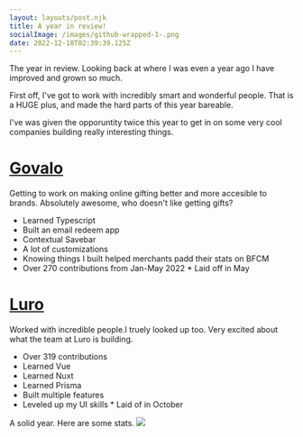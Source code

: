 ```yaml
---
layout: layouts/post.njk
title: A year in review!
socialImage: /images/github-wrapped-1-.png
date: 2022-12-18T02:39:39.125Z
---
```


The year in review. Looking back at where I was even a year ago I have improved and grown so much.

First off, I've got to work with incredibly smart and wonderful people. That is a HUGE plus, and made the hard parts of this year bareable. 

I've was given the opporuntity twice this year to get in on some very cool companies building really interesting things.

# [Govalo](https://govalo.com)

Getting to work on making online gifting better and more accesible to brands. Absolutely awesome, who doesn't like getting gifts?

* Learned Typescript
* Built an email redeem app
* Contextual Savebar
* A lot of customizations 
* Knowing things I built helped merchants padd their stats on BFCM
* Over 270 contributions from Jan-May 2022 
*﻿ Laid off in May 

# [Luro](https://luroapp.com)

Worked with incredible people.I truely looked up too. Very excited about what the team at Luro is building. 

* Over 319 contributions 
* Learned Vue
* Learned Nuxt
* Learned Prisma
* Built multiple features
* Leveled up my UI skills
*﻿ Laid of in October

A solid year. Here are some stats. 
![](/images/github-wrapped-1-.png)



